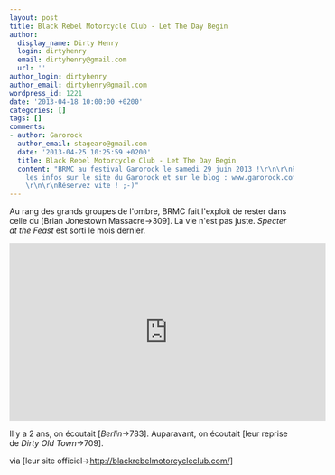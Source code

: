 ```yaml
---
layout: post
title: Black Rebel Motorcycle Club - Let The Day Begin
author:
  display_name: Dirty Henry
  login: dirtyhenry
  email: dirtyhenry@gmail.com
  url: ''
author_login: dirtyhenry
author_email: dirtyhenry@gmail.com
wordpress_id: 1221
date: '2013-04-18 10:00:00 +0200'
categories: []
tags: []
comments:
- author: Garorock
  author_email: stagearo@gmail.com
  date: '2013-04-25 10:25:59 +0200'
  title: Black Rebel Motorcycle Club - Let The Day Begin
  content: "BRMC au festival Garorock le samedi 29 juin 2013 !\r\n\r\nRetrouvez toutes
    les infos sur le site du Garorock et sur le blog : www.garorock.com & www.garorock.com/blog
    \r\n\r\nRéservez vite ! ;-)"
---
```

Au rang des grands groupes de l'ombre, BRMC fait l'exploit de rester dans celle du [Brian Jonestown Massacre->309]. La vie n'est pas juste. *Specter at the Feast* est sorti le mois dernier.

<iframe width="560" height="315" src="http://www.youtube.com/embed/mmtQwtcaqLM" frameborder="0" allowfullscreen></iframe>

Il y a 2 ans, on écoutait [*Berlin*->783]. Auparavant, on écoutait [leur reprise de *Dirty Old Town*->709].

via [leur site officiel->http://blackrebelmotorcycleclub.com/]
